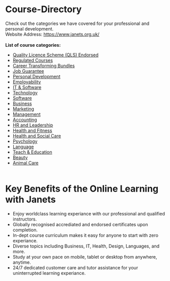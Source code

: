 # Course-Directory
Check out the categories we have covered for your professional and personal development.<br>
Website Address: https://www.janets.org.uk/<br><br>
<b>List of course categories:</b><br>
- [Quality Licence Scheme (QLS) Endorsed](https://www.janets.org.uk/course-cat/quality-licence-scheme-endorsed/)<br>
- [Regulated Courses](https://www.janets.org.uk/course-cat/regulated-courses/)<br>
- [Career Transforming Bundles](https://www.janets.org.uk/course-cat/career-transforming-bundles/)<br>
- [Job Guarantee](https://www.janets.org.uk/course-cat/job-guarantee/)<br>
- [Personal Development](https://www.janets.org.uk/course-cat/personal-development/)<br>
- [Employability](https://www.janets.org.uk/course-cat/employability/)<br>
- [IT & Software](https://www.janets.org.uk/course-cat/it-software/)<br>
- [Technology](https://www.janets.org.uk/course-cat/technology/)<br>
- [Software](https://www.janets.org.uk/course-cat/software/)<br>
- [Business](https://www.janets.org.uk/course-cat/business/)<br>
- [Marketing](https://www.janets.org.uk/course-cat/marketing/)<br>
- [Management](https://www.janets.org.uk/course-cat/management/)<br>
- [Accounting](https://www.janets.org.uk/course-cat/accounting/)<br>
- [HR and Leadership](https://www.janets.org.uk/course-cat/hr-and-leadership/)<br>
- [Health and Fitness](https://www.janets.org.uk/course-cat/health-and-fitness/)<br>
- [Health and Social Care](https://www.janets.org.uk/course-cat/health-and-care/)<br>
- [Psychology](https://www.janets.org.uk/course-cat/psychology/)<br>
- [Language](https://www.janets.org.uk/course-cat/language/)<br>
- [Teach & Education](https://www.janets.org.uk/course-cat/teach-education/)<br>
- [Beauty](https://www.janets.org.uk/course-cat/beauty/)<br>
- [Animal Care](https://www.janets.org.uk/course-cat/employability/)<br><br>
# Key Benefits of the Online Learning with Janets
- Enjoy worldclass learning experiance with our professional and qualified instructors.<br>
- Globally recognised accrediated and endorsed certificates upon completion.<br>
- In-dept course curriculum makes it easy for anyone to start with zero experiance.<br>
- Diverse topics including Business, IT, Health, Design, Languages, and more.<br>
- Study at your own pace on mobile, tablet or desktop from anywhere, anytime.<br>
- 24/7 dedicated customer care and tutor assistance for your uninterrupted learning experiance.
